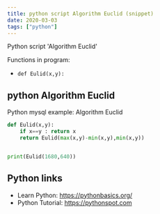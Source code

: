 ```yaml
---
title: python script Algorithm Euclid (snippet)
date: 2020-03-03
tags: ["python"]
---
```

Python script 'Algorithm Euclid'

Functions in program: 
* `def Eulid(x,y):`

## python Algorithm Euclid

Python mysql example: Algorithm Euclid

```python
def Eulid(x,y):
    if x==y : return x
    return Eulid(max(x,y)-min(x,y),min(x,y))


print(Eulid(1680,640))

```

## Python links

- Learn Python: https://pythonbasics.org/
- Python Tutorial: https://pythonspot.com
